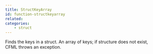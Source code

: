 ```yaml
---
title: StructKeyArray
id: function-structkeyarray
related:
categories:
    - struct
---
```


Finds the keys in a struct.
        An array of keys; if structure does not exist, CFML
        throws an exception.